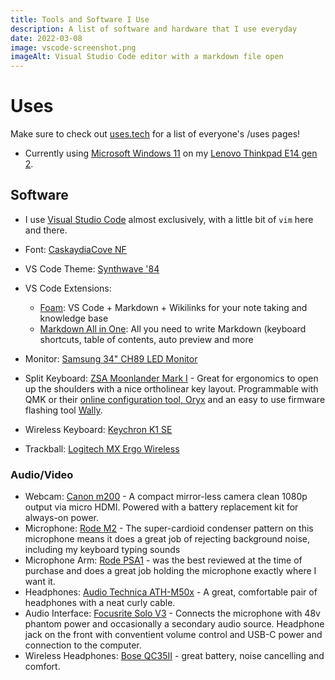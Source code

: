 ```yaml
---
title: Tools and Software I Use
description: A list of software and hardware that I use everyday
date: 2022-03-08
image: vscode-screenshot.png
imageAlt: Visual Studio Code editor with a markdown file open
---
```


# Uses

Make sure to check out [uses.tech](https://uses.tech/) for a list of everyone's /uses pages!

- Currently using [Microsoft Windows 11](https://www.microsoft.com/en-au/windows/windows-11) on my [Lenovo Thinkpad E14 gen 2](https://www.lenovo.com/au/en/laptops/thinkpad/thinkpad-e-series/E14-G2/p/22TPE14E4N2).

## Software

- I use [Visual Studio Code](https://code.visualstudio.com/) almost exclusively, with a little bit of `vim` here and there.
- Font: [CaskaydiaCove NF](https://github.com/eliheuer/caskaydia-cove)
- VS Code Theme: [Synthwave '84](https://marketplace.visualstudio.com/items?itemName=RobbOwen.synthwave-vscode)
- VS Code Extensions:
  - [Foam](https://marketplace.visualstudio.com/items?itemName=foam.foam-vscode): VS Code + Markdown + Wikilinks for your note taking and knowledge base
  - [Markdown All in One](https://marketplace.visualstudio.com/items?itemName=yzhang.markdown-all-in-one): All you need to write Markdown (keyboard shortcuts, table of contents, auto preview and more


- Monitor: [Samsung 34" CH89 LED Monitor](https://www.samsung.com/au/business/monitors/curved/c34h89-lc34h892wgexxy/)
- Split Keyboard: [ZSA Moonlander Mark I](https://www.zsa.io/moonlander/) - Great for ergonomics to open up the shoulders with a nice ortholinear key layout. Programmable with QMK or their [online configuration tool, Oryx](https://configure.zsa.io/) and an easy to use firmware flashing tool [Wally](https://www.zsa.io/wally/).
- Wireless Keyboard: [Keychron K1 SE](https://www.keychron.com/products/keychron-k1-se-wireless-mechanical-keyboard)
- Trackball: [Logitech MX Ergo Wireless](https://www.logitech.com/en-au/products/mice/mx-ergo-wireless-trackball-mouse.910-005180.html)

### Audio/Video

- Webcam: [Canon m200](https://www.canon.com.au/cameras/eos-m200) - A compact mirror-less camera clean 1080p output via micro HDMI. Powered with a battery replacement kit for always-on power.
- Microphone: [Rode M2](https://www.rode.com/microphones/m2) - The super-cardioid condenser pattern on this microphone means it does a great job of rejecting background noise, including my keyboard typing sounds
- Microphone Arm: [Rode PSA1](https://www.rode.com/accessories/stands/psa1) - was the best reviewed at the time of purchase and does a great job holding the microphone exactly where I want it.
- Headphones: [Audio Technica ATH-M50x](https://audio-technica.com.au/products/ath-m50x/) - A great, comfortable pair of headphones with a neat curly cable.
- Audio Interface: [Focusrite Solo V3](https://focusrite.com/en/audio-interface/scarlett/scarlett-solo) - Connects the microphone with 48v phantom power and occasionally a secondary audio source. Headphone jack on the front with conventient volume control and USB-C power and connection to the computer.
- Wireless Headphones: [Bose QC35II](https://www.bose.com.au/en_au/products/headphones/over_ear_headphones/quietcomfort-35-wireless-ii.html) - great battery, noise cancelling and comfort.